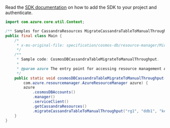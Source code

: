 Read the [SDK documentation](https://github.com/Azure/azure-sdk-for-java/blob/azure-resourcemanager_2.14.0/sdk/resourcemanager/azure-resourcemanager/README.md) on how to add the SDK to your project and authenticate.

```java
import com.azure.core.util.Context;

/** Samples for CassandraResources MigrateCassandraTableToManualThroughput. */
public final class Main {
    /*
     * x-ms-original-file: specification/cosmos-db/resource-manager/Microsoft.DocumentDB/stable/2021-10-15/examples/CosmosDBCassandraTableMigrateToManualThroughput.json
     */
    /**
     * Sample code: CosmosDBCassandraTableMigrateToManualThroughput.
     *
     * @param azure The entry point for accessing resource management APIs in Azure.
     */
    public static void cosmosDBCassandraTableMigrateToManualThroughput(
        com.azure.resourcemanager.AzureResourceManager azure) {
        azure
            .cosmosDBAccounts()
            .manager()
            .serviceClient()
            .getCassandraResources()
            .migrateCassandraTableToManualThroughput("rg1", "ddb1", "keyspaceName", "tableName", Context.NONE);
    }
}
```
